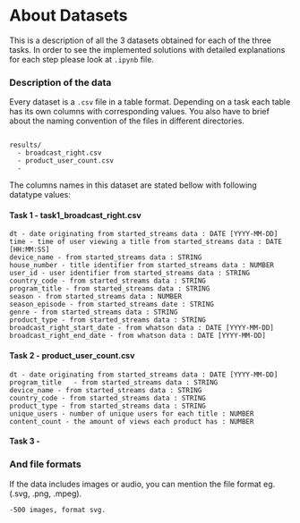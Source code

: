 # About Datasets

This is a description of all the 3 datasets obtained for each of the three tasks.
In order to see the implemented solutions with detailed explanations for each step please look at `.ipynb` file.

### Description of the data

Every dataset is a `.csv` file in a table format. Depending on a task each table has its own columns with corresponding values. You also have to brief about the naming convention of the files in different directories. 

```

results/
  - broadcast_right.csv
  - product_user_count.csv
  - 

```
The columns names in this dataset are stated bellow with following datatype values:
#### Task 1 - task1_broadcast_right.csv

```
dt - date originating from started_streams data : DATE [YYYY-MM-DD]
time - time of user viewing a title from started_streams data : DATE [HH:MM:SS]
device_name - from started_streams data : STRING
house_number - title identifier from started_streams data : NUMBER
user_id - user identifier from started_streams data : STRING
country_code - from started_streams data : STRING
program_title - from started_streams data : STRING
season - from started_streams data : NUMBER
season_episode - from started_streams date : STRING
genre - from started_streams data : STRING
product_type - from started_streams data : STRING
broadcast_right_start_date - from whatson data : DATE [YYYY-MM-DD]
broadcast_right_end_date - from whatson data : DATE [YYYY-MM-DD]

```
#### Task 2 - product_user_count.csv
```
dt - date originating from started_streams data : DATE [YYYY-MM-DD]
program_title	- from started_streams data : STRING
device_name	- from started_streams data : STRING
country_code - from started_streams data : STRING
product_type - from started_streams data : STRING
unique_users - number of unique users for each title : NUMBER
content_count - the amount of views each product has : NUMBER

```
#### Task 3 - 




### And file formats

If the data includes images or audio, you can mention the file format eg.(.svg, .png, .mpeg).
```
-500 images, format svg.
```





